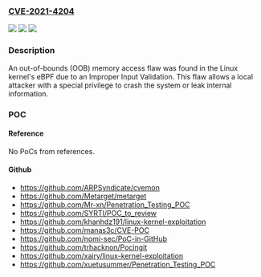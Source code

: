 ### [CVE-2021-4204](https://cve.mitre.org/cgi-bin/cvename.cgi?name=CVE-2021-4204)
![](https://img.shields.io/static/v1?label=Product&message=kernel&color=blue)
![](https://img.shields.io/static/v1?label=Version&message=%3D%20Affects%20Linux%20kernel%20v5.8%20or%20later%20&color=brighgreen)
![](https://img.shields.io/static/v1?label=Vulnerability&message=CWE-20%20-%20Improper%20Input%20Validation&color=brighgreen)

### Description

An out-of-bounds (OOB) memory access flaw was found in the Linux kernel's eBPF due to an Improper Input Validation. This flaw allows a local attacker with a special privilege to crash the system or leak internal information.

### POC

#### Reference
No PoCs from references.

#### Github
- https://github.com/ARPSyndicate/cvemon
- https://github.com/Metarget/metarget
- https://github.com/Mr-xn/Penetration_Testing_POC
- https://github.com/SYRTI/POC_to_review
- https://github.com/khanhdz191/linux-kernel-exploitation
- https://github.com/manas3c/CVE-POC
- https://github.com/nomi-sec/PoC-in-GitHub
- https://github.com/trhacknon/Pocingit
- https://github.com/xairy/linux-kernel-exploitation
- https://github.com/xuetusummer/Penetration_Testing_POC

